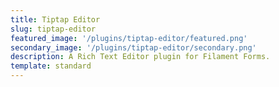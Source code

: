```yaml
---
title: Tiptap Editor
slug: tiptap-editor
featured_image: '/plugins/tiptap-editor/featured.png'
secondary_image: '/plugins/tiptap-editor/secondary.png'
description: A Rich Text Editor plugin for Filament Forms.
template: standard
---
```

